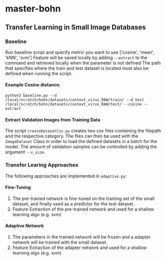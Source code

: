 # master-bohn

## Transfer Learning in Small Image Databases

### Baseline

Run baseline script and specify metric you want to use ['cosine', 'mean', 'kNN', 'svm']
Feature will be saved locally by adding `--extract` to the command and retrieved locally when the parameter is not defined
The path that specifies where the train and test dataset is located must also be defined when running the script. 

#### Example Cosine distance:

```
python3 baseline.py --d /local/scratch/bohn/datasets/context_virus_RAW/train/ --d_test /local/scratch/bohn/datasets/context_virus_RAW/test/ --cosine --extract
```

#### Extract Validation Images from Training Data

The script `createDatasetCsv.py` creates two csv files containing the filepath and the respective category. The files can then be used with the `ImageDataset` Class in order to load the defined datasets in a batch for the model. The amount of validation samples can be controlled by adding the argument `--v_size`.

### Transfer Learing Approaches

The following approaches are implemented in `adaptive.py`:

#### Fine-Tuning
  1. The pre-trained network is fine-tuned on the training set of the small dataset, and finally used as a predictor for the test dataset.
  2. Feature Extraction of the pre-trained network and used for a shallow learning algo (e.g. svm)
#### Adaptive Network
  1. The parameters in the trained network will be frozen and a adapter network will be trained with the small dataset.
  2. Feature Extraction of the adapter network and used for a shallow learning algo (e.g. svm) 


